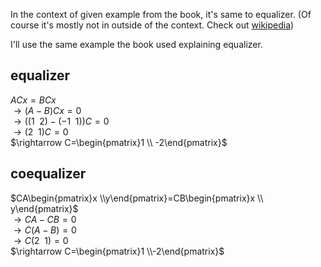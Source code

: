 In the context of given example from the book, it's same to equalizer. (Of course it's mostly not in outside of the context. Check out [wikipedia](https://en.wikipedia.org/wiki/Coequalizer))

I'll use the same example the book used explaining equalizer.


## equalizer

$`ACx=BCx`$  
$`\rightarrow \left( A-B\right) Cx=0`$  
$`\rightarrow \left( \left( 1\enspace 2\right) -\left( -1\enspace 1\right) \right) C=0`$  
$`\rightarrow \left( 2\enspace 1\right) C=0`$  
$`\rightarrow C=\begin{pmatrix}1 \\ -2\end{pmatrix}`$  

## coequalizer

$`CA\begin{pmatrix}x \\y\end{pmatrix}=CB\begin{pmatrix}x \\ y\end{pmatrix}`$  
$`\rightarrow CA-CB=0`$  
$`\rightarrow C\left( A-B\right) =0`$  
$`\rightarrow C\left( 2\enspace 1\right) =0`$  
$`\rightarrow C=\begin{pmatrix}1 \\-2\end{pmatrix}`$  